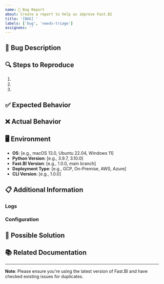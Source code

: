 ```yaml
---
name: 🐛 Bug Report
about: Create a report to help us improve Fast.BI
title: '[BUG] '
labels: ['bug', 'needs-triage']
assignees: ''
---
```


## 🐛 Bug Description
<!-- A clear and concise description of what the bug is -->

## 🔍 Steps to Reproduce
1. 
2. 
3. 

## ✅ Expected Behavior
<!-- A clear and concise description of what you expected to happen -->

## ❌ Actual Behavior
<!-- A clear and concise description of what actually happened -->

## 🖥️ Environment
- **OS**: [e.g., macOS 13.0, Ubuntu 22.04, Windows 11]
- **Python Version**: [e.g., 3.9.7, 3.10.0]
- **Fast.BI Version**: [e.g., 1.0.0, main branch]
- **Deployment Type**: [e.g., GCP, On-Premise, AWS, Azure]
- **CLI Version**: [e.g., 1.0.0]

## 📋 Additional Information
<!-- Add any other context about the problem here -->

### Logs
<!-- Please include relevant logs, error messages, or screenshots -->

### Configuration
<!-- If applicable, include relevant configuration files (with sensitive data removed) -->

## 🔧 Possible Solution
<!-- If you have suggestions on a fix for the bug -->

## 📚 Related Documentation
<!-- Links to relevant documentation or discussions -->

---

**Note**: Please ensure you're using the latest version of Fast.BI and have checked existing issues for duplicates.
